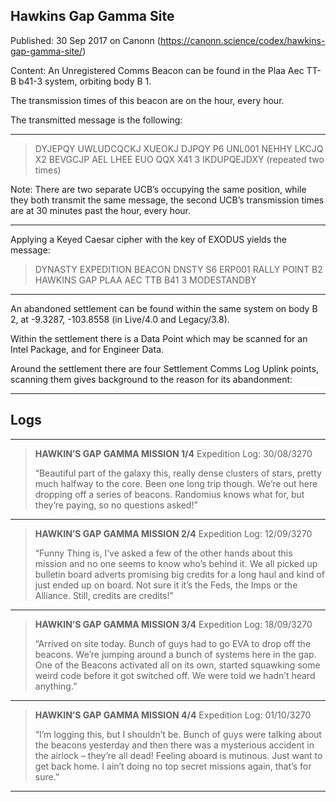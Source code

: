 ## Hawkins Gap Gamma Site

Published: 30 Sep 2017 on Canonn (https://canonn.science/codex/hawkins-gap-gamma-site/)

Content: An Unregistered Comms Beacon can be found in the Plaa Aec TT-B b41-3 system, orbiting body B 1.

The transmission times of this beacon are on the hour, every hour.

The transmitted message is the following:

* * *

> 
> DYJEPQY UWLUDCQCKJ XUEOKJ
> DJPQY P6 UNL001
> NEHHY LKCJQ X2
> BEVGCJP AEL
> LHEE EUO QQX X41 3
> IKDUPQEJDXY
> (repeated two times)

Note: There are two separate UCB’s occupying the same position, while they both transmit the same message, the second UCB’s transmission times are at 30 minutes past the hour, every hour.

* * *

Applying a Keyed Caesar cipher with the key of EXODUS yields the message:

> 
> DYNASTY EXPEDITION BEACON
> DNSTY S6 ERP001
> RALLY POINT B2
> HAWKINS GAP
> PLAA AEC TTB B41 3
> MODESTANDBY

* * *

An abandoned settlement can be found within the same system on body B 2, at -9.3287, -103.8558 (in Live/4.0 and Legacy/3.8).

Within the settlement there is a Data Point which may be scanned for an Intel Package, and for Engineer Data.

Around the settlement there are four Settlement Comms Log Uplink points, scanning them gives background to the reason for its abandonment:

* * *

## Logs

* * *

> 
> **HAWKIN’S GAP GAMMA MISSION 1/4**
> Expedition Log: 30/08/3270
> 
> “Beautiful part of the galaxy this, really dense clusters of stars, pretty much halfway to the core. Been one long trip though. We’re out here dropping off a series of beacons. Randomius knows what for, but they’re paying, so no questions asked!”

* * *

> 
> **HAWKIN’S GAP GAMMA MISSION 2/4**
> Expedition Log: 12/09/3270
> 
> “Funny Thing is, I’ve asked a few of the other hands about this mission and no one seems to know who’s behind it. We all picked up bulletin board adverts promising big credits for a long haul and kind of just ended up on board. Not sure it it’s the Feds, the Imps or the Alliance. Still, credits are credits!”

* * *

> 
> **HAWKIN’S GAP GAMMA MISSION 3/4**
> Expedition Log: 18/09/3270
> 
> “Arrived on site today. Bunch of guys had to go EVA to drop off the beacons. We’re jumping around a bunch of systems here in the gap. One of the Beacons activated all on its own, started squawking some weird code before it got switched off. We were told we hadn’t heard anything.”

* * *

> 
> **HAWKIN’S GAP GAMMA MISSION 4/4**
> Expedition Log: 01/10/3270
> 
> “I’m logging this, but I shouldn’t be. Bunch of guys were talking about the beacons yesterday and then there was a mysterious accident in the airlock – they’re all dead! Feeling aboard is mutinous. Just want to get back home. I ain’t doing no top secret missions again, that’s for sure.”

* * *